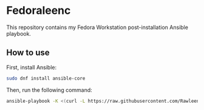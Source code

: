 # Fedoraleenc

This repository contains my Fedora Workstation post-installation Ansible playbook.

## How to use 

First, install Ansible:
```bash
sudo dnf install ansible-core
```

Then, run the following command:
```bash
ansible-playbook -K <(curl -L https://raw.githubusercontent.com/Rawleenc/Fedoraleenc/main/local.yml)
```
